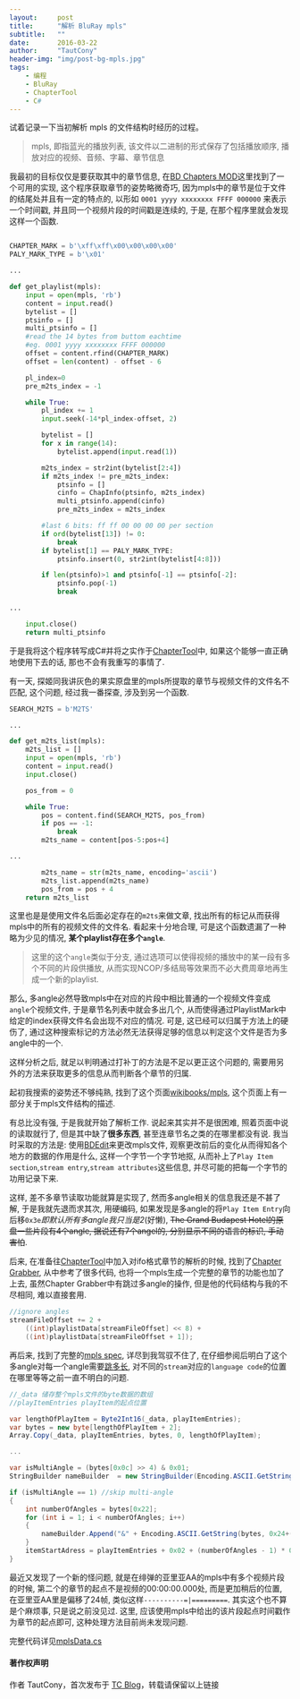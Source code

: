 ```yaml
---
layout:     post
title:      "解析 BluRay mpls"
subtitle:   ""
date:       2016-03-22
author:     "TautCony"
header-img: "img/post-bg-mpls.jpg"
tags:
    - 编程
    - BluRay
    - ChapterTool
    - C#
---
```



试着记录一下当初解析 mpls 的文件结构时经历的过程。

> mpls, 即指蓝光的播放列表, 该文件以二进制的形式保存了包括播放顺序, 播放对应的视频、音频、字幕、章节信息

<!--more-->

我最初的目标仅仅是要获取其中的章节信息, 在[BD Chapters MOD](https://www.nmm-hd.org/newbbs/viewtopic.php?f=16&t=517)这里找到了一个可用的实现, 这个程序获取章节的姿势略微奇巧, 因为mpls中的章节是位于文件的结尾处并且有一定的特点的, 以形如 `0001 yyyy xxxxxxxx FFFF 000000` 来表示一个时间戳, 并且同一个视频片段的时间戳是连续的, 于是, 在那个程序里就会发现这样一个函数.

```python

CHAPTER_MARK = b'\xff\xff\x00\x00\x00\x00'
PALY_MARK_TYPE = b'\x01'

...

def get_playlist(mpls):
    input = open(mpls, 'rb')
    content = input.read()
    bytelist = []
    ptsinfo = []
    multi_ptsinfo = []
    #read the 14 bytes from buttom eachtime
    #eg. 0001 yyyy xxxxxxxx FFFF 000000
    offset = content.rfind(CHAPTER_MARK)
    offset = len(content) - offset - 6

    pl_index=0
    pre_m2ts_index = -1

    while True:
        pl_index += 1
        input.seek(-14*pl_index-offset, 2)

        bytelist = []
        for x in range(14):
            bytelist.append(input.read(1))

        m2ts_index = str2int(bytelist[2:4])
        if m2ts_index != pre_m2ts_index:
            ptsinfo = []
            cinfo = ChapInfo(ptsinfo, m2ts_index)
            multi_ptsinfo.append(cinfo)
            pre_m2ts_index = m2ts_index

        #last 6 bits: ff ff 00 00 00 00 per section
        if ord(bytelist[13]) != 0:
            break
        if bytelist[1] == PALY_MARK_TYPE:
            ptsinfo.insert(0, str2int(bytelist[4:8]))

        if len(ptsinfo)>1 and ptsinfo[-1] == ptsinfo[-2]:
            ptsinfo.pop(-1)
            break

...

    input.close()
    return multi_ptsinfo

```

于是我将这个程序转写成C#并将之实作于[ChapterTool](https://github.com/tautcony/ChapterTool)中, 如果这个能够一直正确地使用下去的话, 那也不会有我重写的事情了.

有一天, 探姬同我讲灰色的果实原盘里的mpls所提取的章节与视频文件的文件名不匹配, 这个问题, 经过我一番探查, 涉及到另一个函数.

```python
SEARCH_M2TS = b'M2TS'

...

def get_m2ts_list(mpls):
    m2ts_list = []
    input = open(mpls, 'rb')
    content = input.read()
    input.close()

    pos_from = 0

    while True:
        pos = content.find(SEARCH_M2TS, pos_from)
        if pos == -1:
            break
        m2ts_name = content[pos-5:pos+4]

...

        m2ts_name = str(m2ts_name, encoding='ascii')
        m2ts_list.append(m2ts_name)
        pos_from = pos + 4
    return m2ts_list
```

这里也是是使用文件名后面必定存在的`m2ts`来做文章, 找出所有的标记从而获得mpls中的所有的视频文件的文件名. 看起来十分地合理, 可是这个函数遗漏了一种略为少见的情况, **某个playlist存在多个`angle`**.

> 这里的这个`angle`类似于分支, 通过选项可以使得视频的播放中的某一段有多个不同的片段供播放, 从而实现NCOP/多结局等效果而不必大费周章地再生成一个新的playlist.

那么, 多angle必然导致mpls中在对应的片段中相比普通的一个视频文件变成 `angle`个视频文件, 于是章节名列表中就会多出几个, 从而使得通过PlaylistMark中给定的index获得文件名会出现不对应的情况. 可是, 这已经可以归属于方法上的硬伤了, 通过这种搜索标记的方法必然无法获得足够的信息以判定这个文件是否为多angle中的一个.

这样分析之后, 就足以判明通过打补丁的方法是不足以更正这个问题的, 需要用另外的方法来获取更多的信息从而判断各个章节的归属.

起初我搜索的姿势还不够纯熟, 找到了这个页面[wikibooks/mpls](https://en.wikibooks.org/wiki/User:Bdinfo/mpls), 这个页面上有一部分关于mpls文件结构的描述.

有总比没有强, 于是我就开始了解析工作. 说起来其实并不是很困难, 照着页面中说的读取就行了, 但是其中缺了**很多东西**, 甚至连章节名之类的在哪里都没有说. 我当时采取的方法是: 使用[BDEdit](http://pel.hu/bdedit/)来更改mpls文件, 观察更改前后的变化从而得知各个地方的数据的作用是什么, 这样一个字节一个字节地抠, 从而补上了`Play Item section`,`stream entry`,`stream attributes`这些信息, 并尽可能的把每一个字节的功用记录下来.

这样, 差不多章节读取功能就算是实现了, 然而多angle相关的信息我还是不甚了解, 于是我就先退而求其次, 用硬编码, 如果发现是多angle的将`Play Item Entry`向后移`0x3e`*即默认所有多angle我只当是2*(好懒), ~~The Grand Budapest Hotel的原盘一些片段有4个angle, 据说还有7个angel的, 分别显示不同的语言的标识, 手动害怕~~.

后来, 在准备往[ChapterTool](https://github.com/tautcony/ChapterTool)中加入对ifo格式章节的解析的时候, 找到了[Chapter Grabber](http://jvance.com/pages/ChapterGrabber.xhtml), 从中参考了很多代码, 也将一个mpls生成一个完整的章节的功能也加了上去, 虽然Chapter Grabber中有跳过多angle的操作, 但是他的代码结构与我的不尽相同, 难以直接套用.

```cs
//ignore angles
streamFileOffset += 2 +
    ((int)playlistData[streamFileOffset] << 8) +
    ((int)playlistData[streamFileOffset + 1]);
```

再后来, 找到了完整的[mpls spec](https://github.com/lerks/BluRay/wiki/MPLS), 详尽到我驾驭不住了, 在仔细参阅后明白了这个多angle对每一个angle需要[跳多长](https://github.com/lerks/BluRay/wiki/PlayItem), 对不同的`stream`对应的`language code`的位置在哪里等等之前一直不明白的问题.

```cs
//_data 储存整个mpls文件的byte数据的数组
//playItemEntries playItem的起点位置

var lengthOfPlayItem = Byte2Int16(_data, playItemEntries);
var bytes = new byte[lengthOfPlayItem + 2];
Array.Copy(_data, playItemEntries, bytes, 0, lengthOfPlayItem);

...

var isMultiAngle = (bytes[0x0c] >> 4) & 0x01;
StringBuilder nameBuilder  = new StringBuilder(Encoding.ASCII.GetString(bytes, 0x02, 0x05));

if (isMultiAngle == 1) //skip multi-angle
{
    int numberOfAngles = bytes[0x22];
    for (int i = 1; i < numberOfAngles; i++)
    {
        nameBuilder.Append("&" + Encoding.ASCII.GetString(bytes, 0x24+(i-1)*0x0a, 0x05));
    }
    itemStartAdress = playItemEntries + 0x02 + (numberOfAngles - 1) * 0x0a;
}
```

最近又发现了一个新的怪问题, 就是在绯弹的亚里亚AA的mpls中有多个视频片段的时候, 第二个的章节的起点不是视频的00:00:00.000处, 而是更加稍后的位置, 在亚里亚AA里是偏移了24帧, 类似这样`----------=|=========`. 其实这个也不算是个麻烦事, 只是说之前没见过. 这里, 应该使用mpls中给出的该片段起点时间戳作为章节的起点即可, 这种处理方法目前尚未发现问题.

完整代码详见[mplsData.cs](https://github.com/tautcony/ChapterTool/blob/master/Time_Shift/Util/mplsData.cs)

#### 著作权声明

作者 TautCony，首次发布于 [TC Blog](http://tautcony.github.io/)，转载请保留以上链接

